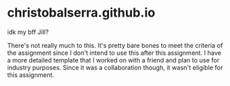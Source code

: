 # christobalserra.github.io

idk my bff Jill?

There's not really much to this. It's pretty bare bones to meet the criteria of the assignment since I don't intend to use this after this assignment. I have a more detailed template that I worked on with a friend and plan to use for industry purposes. Since it was a collaboration though, it wasn't eligible for this assignment. 

